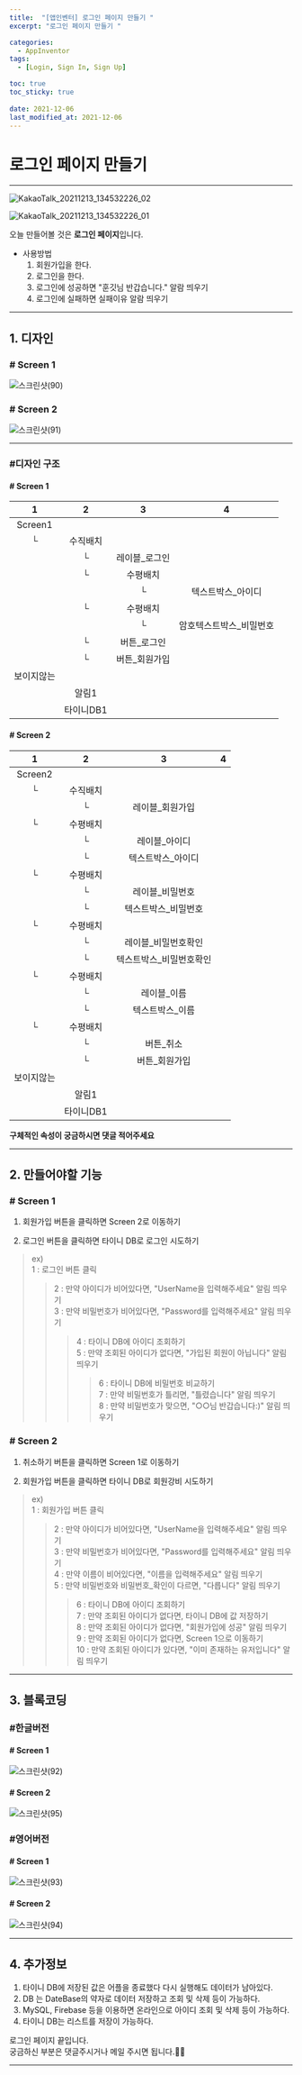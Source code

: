 ```yaml
---
title:  "[앱인벤터] 로그인 페이지 만들기 "
excerpt: "로그인 페이지 만들기 "

categories:
  - AppInventor
tags:
  - [Login, Sign In, Sign Up]

toc: true
toc_sticky: true
 
date: 2021-12-06
last_modified_at: 2021-12-06
---
```


# 로그인 페이지 만들기

---  

![KakaoTalk_20211213_134532226_02](https://user-images.githubusercontent.com/55564114/145754223-f77b5366-0fee-43b6-a6fd-6f8bc258627f.png)  

![KakaoTalk_20211213_134532226_01](https://user-images.githubusercontent.com/55564114/145754101-588a04aa-35a6-48aa-9fb6-539d4743ecff.png)  



오늘 만들어볼 것은 **로그인 페이지**입니다.  
- 사용방법  
  1. 회원가입을 한다.  
  2. 로그인을 한다.  
  3. 로그인에 성공하면 "훈깃님 반갑습니다." 알람 띄우기  
  4. 로그인에 실패하면 실패이유 알람 띄우기  

---
## 1. 디자인

### # Screen 1
![스크린샷(90)](https://user-images.githubusercontent.com/55564114/145754442-3b581bbd-9d93-4539-88cc-536ea932ae26.png)  

### # Screen 2
![스크린샷(91)](https://user-images.githubusercontent.com/55564114/145754459-4067faa5-4875-4e11-ad98-b13ad826535c.png)  

---

### #디자인 구조

#### # Screen 1

| 1 | 2 | 3 | 4 | 
| :---: | :---: | :---: | :---: | 
| Screen1 |  |  |
|└|수직배치|
||└|레이블_로그인|
||└|수평배치|
|||└|텍스트박스_아이디|
||└|수평배치|
|||└|암호텍스트박스_비밀번호|
||└|버튼_로그인|
||└|버튼_회원가입|
|보이지않는||
||알림1|
||타이니DB1|  

#### # Screen 2

| 1 | 2 | 3 | 4 | 
| :---: | :---: | :---: | :---: | 
| Screen2 |  |  |
|└|수직배치|
||└|레이블_회원가입|
|└|수평배치|
||└|레이블_아이디|
||└|텍스트박스_아이디|
|└|수평배치||
||└|레이블_비밀번호|
||└|텍스트박스_비밀번호|
|└|수평배치||
||└|레이블_비밀번호확인|
||└|텍스트박스_비밀번호확인|
|└|수평배치|
||└|레이블_이름|
||└|텍스트박스_이름|
|└|수평배치|
||└|버튼_취소|
||└|버튼_회원가입|
|보이지않는|
||알림1|
||타이니DB1|
  

**구체적인 속성이 궁금하시면 댓글 적어주세요**

---

## 2. 만들어야할 기능 

### # Screen 1

1. 회원가입 버튼을 클릭하면 Screen 2로 이동하기  

2. 로그인 버튼을 클릭하면 타이니 DB로 로그인 시도하기  
> ex)  
> 1 : 로그인 버튼 클릭  
>> 2 : 만약 아이디가 비어있다면, "UserName을 입력해주세요" 알림 띄우기  
>> 3 : 만약 비밀번호가 비어있다면, "Password를 입력해주세요" 알림 띄우기  
>>> 4 : 타이니 DB에 아이디 조회하기  
>>> 5 : 만약 조회된 아이디가 없다면, "가입된 회원이 아닙니다" 알림 띄우기  
>>>> 6 : 타이니 DB에 비밀번호 비교하기  
>>>> 7 : 만약 비밀번호가 틀리면, "틀렸습니다" 알림 띄우기  
>>>> 8 : 만약 비밀번호가 맞으면, "○○님 반갑습니다:)" 알림 띄우기  

### # Screen 2

1. 취소하기 버튼을 클릭하면 Screen 1로 이동하기  

2. 회원가입 버튼을 클릭하면 타이니 DB로 회원강비 시도하기
> ex)  
> 1 : 회원가입 버튼 클릭  
>> 2 : 만약 아이디가 비어있다면, "UserName을 입력해주세요" 알림 띄우기  
>> 3 : 만약 비밀번호가 비어있다면, "Password를 입력해주세요" 알림 띄우기  
>> 4 : 만약 이름이 비어있다면, "이름을 입력해주세요" 알림 띄우기  
>> 5 : 만약 비밀번호와 비밀번호_확인이 다르면, "다릅니다" 알림 띄우기  
>>> 6 : 타이니 DB에 아이디 조회하기  
>>> 7 : 만약 조회된 아이디가 없다면, 타이니 DB에 값 저장하기  
>>> 8 : 만약 조회된 아이디가 없다면, "회원가입에 성공" 알림 띄우기  
>>> 9 : 만약 조회된 아이디가 없다면, Screen 1으로 이동하기  
>>> 10 : 만약 조회된 아이디가 있다면, "이미 존재하는 유저입니다" 알림 띄우기  

---

## 3. 블록코딩

### #한글버전  

#### # Screen 1  
![스크린샷(92)](https://user-images.githubusercontent.com/55564114/145756001-8ad0f25f-e5df-4d29-909b-a47d83478873.png)  

#### # Screen 2  
![스크린샷(95)](https://user-images.githubusercontent.com/55564114/145756224-d9aa613b-8e5c-4914-8a2c-03292e7bc375.png)  




### #영어버전  

#### # Screen 1  
![스크린샷(93)](https://user-images.githubusercontent.com/55564114/145756048-1b6df145-5c1c-4aa1-abfd-c2722f9ab634.png)  

#### # Screen 2  
![스크린샷(94)](https://user-images.githubusercontent.com/55564114/145756154-3597452e-7b57-4da5-955b-478971d62945.png)  



---

## 4. 추가정보

1. 타이니 DB에 저장된 값은 어플을 종료했다 다시 실행해도 데이터가 남아있다.  
2. DB 는 DateBase의 약자로 데이터 저장하고 조회 및 삭제 등이 가능하다.  
3. MySQL, Firebase 등을 이용하면 온라인으로 아이디 조회 및 삭제 등이 가능하다.  
4. 타이니 DB는 리스트를 저장이 가능하다.  

로그인 페이지 끝입니다.  
궁금하신 부분은 댓글주시거나 메일 주시면 됩니다.🥰🥰  

---

